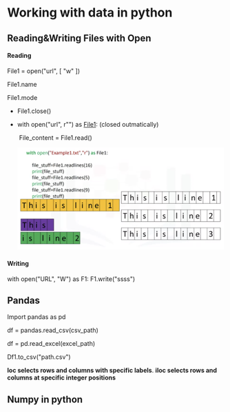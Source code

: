 # Working with data in python

## Reading&Writing Files with Open

#### Reading

File1 = open("url", [ "w" ])

File1.name

File1.mode

- File1.close()

- with open("url", r"") as <u>File1</u>: (closed outmatically)

  ​        File_content = File1.read()
  
  ![image-20230321230718855](./photo/image-20230321230718855.png)

#### Writing

with open("URL", "W") as F1:
	F1.write("ssss")




## Pandas

Import pandas as pd

df = pandas.read_csv(csv_path)

df = pd.read_excel(excel_path)

Df1.to_csv("path.csv")

**loc selects rows and columns with specific labels**. **iloc selects rows and columns at specific integer positions**

## Numpy in python



